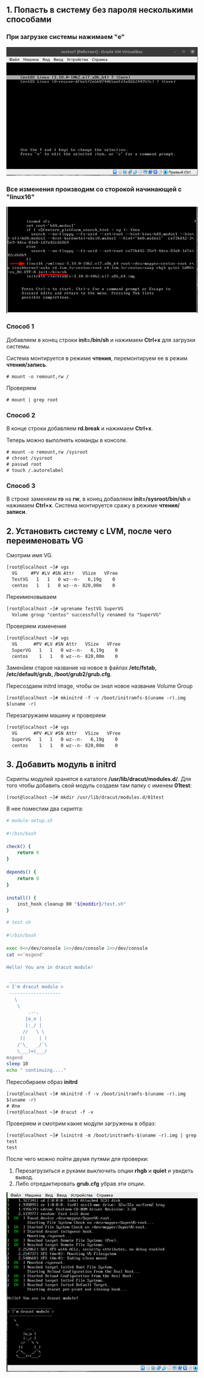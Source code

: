 ## 1. Попасть в систему без пароля несколькими способами

### При загрузке системы нажимаем "e"

![](pic/1.png)

### Все изменения производим со сторокой начинающей с "linux16"
![](pic/2.png)

### Способ 1

Добавляем в конец строки **init=/bin/sh** и нажимаем **Ctrl+x** для загрузки системы.

Система монтируется в режиме **чтения**, перемонтируем ее в режим **чтения/запись**.
```
# mount -o remount,rw /
```
Проверяем
```
# mount | grep root
```

### Способ 2

В конце строки добавляем **rd.break** и нажимаем **Ctrl+x**.

Теперь можно выполнять команды в консоле.

```
# mount -o remount,rw /sysroot
# chroot /sysroot
# passwd root
# touch /.autorelabel
```

### Способ 3

В строке заменяем **ro** на **rw**, в конец добавляем **init=/sysroot/bin/sh** и нажимаем **Ctrl+x**. Система монтируется сражу в режиме **чтения/записи**.

## 2. Установить систему с LVM, после чего переименовать VG

Смотрим имя VG.
```
[root@localhost ~]# vgs
  VG     #PV #LV #SN Attr   VSize   VFree
  TestVG   1   1   0 wz--n-   6,19g    0 
  centos   1   1   0 wz--n- 820,00m    0
```
Переименовываем
```
[root@localhost ~]# vgrename TestVG SuperVG
  Volume group "centos" successfully renamed to "SuperVG"

```
Проверяем изменения 
```
[root@localhost ~]# vgs
  VG      #PV #LV #SN Attr   VSize   VFree
  SuperVG   1   1   0 wz--n-   6,19g    0 
  centos    1   1   0 wz--n- 820,00m    0
```
Заменāем старое название на новое в файлах **/etc/fstab, /etc/default/grub, /boot/grub2/grub.cfg**.

Пересоздаем initrd image, чтобы он знал новое название Volume Group
```
[root@localhost ~]# mkinitrd -f -v /boot/initramfs-$(uname -r).img $(uname -r)
```
Перезагружаем машину и проверяем
```
[root@localhost ~]# vgs
  VG      #PV #LV #SN Attr   VSize   VFree
  SuperVG   1   1   0 wz--n-   6,19g    0 
  centos    1   1   0 wz--n- 820,00m    0
```
## 3. Добавить модуль в initrd

Скрипты модулей хранятся в каталоге **/usr/lib/dracut/modules.d/**. Для того чтобы
добавить свой модуль создаем там папку с именем **01test**:

```
[root@localhost ~]# mkdir /usr/lib/dracut/modules.d/01test
```
В нее поместим два скрипта:

```bash
# module-setup.sh

#!/bin/bash

check() {
    return 0
}

depends() {
    return 0
}

install() {
    inst_hook cleanup 00 "${moddir}/test.sh"
}
```
```bash
# test.sh

#!/bin/bash

exec 0<>/dev/console 1<>/dev/console 2<>/dev/console
cat <<'msgend'

Hello! You are in dracut module!

 ___________________
< I'm dracut module >
 -------------------
   \
    \
        .--.
       |o_o |
       |:_/ |
      //   \ \
     (|     | )
    /'\_   _/`\
    \___)=(___/
msgend
sleep 10
echo " continuing...."
```

Пересобираем образ **initrd**
```
[root@localhost ~]# mkinitrd -f -v /boot/initramfs-$(uname -r).img $(uname -r)
# Или
[root@localhost ~]# dracut -f -v
```

Проверяем и смотрим какие модули загружены в образ:
```
[root@localhost ~]# lsinitrd -m /boot/initramfs-$(uname -r).img | grep test
test
```
После чего можно пойти двумя путями для проверки:

1. Перезагрузиться и руками выключить опции **rhgb** и **quiet** и увидеть вывод.
2. Либо отредактировать **grub.cfg** убрав эти опции.

![](pic/4.png)
